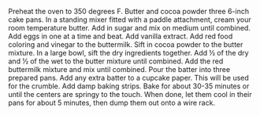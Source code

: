 Preheat the oven to 350 degrees F. Butter and cocoa powder three 6-inch cake pans.
In a standing mixer fitted with a paddle attachment, cream your room temperature butter. Add in sugar and mix on medium until combined.
Add eggs in one at a time and beat. Add vanilla extract.
Add red food coloring and vinegar to the buttermilk.
Sift in cocoa powder to the butter mixture.
In a large bowl, sift the dry ingredients together.
Add ½ of the dry and ½ of the wet to the butter mixture until combined.
Add the red buttermilk mixture and mix until combined.
Pour the batter into three prepared pans. Add any extra batter to a cupcake paper. This will be used for the crumble. Add damp baking strips. 
Bake for about 30-35 minutes or until the centers are springy to the touch. When done, let them cool in their pans for about 5 minutes, then dump them out onto a wire rack.